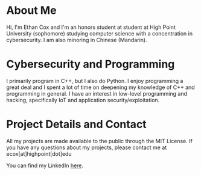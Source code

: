 # About Me
Hi, I'm Ethan Cox and I'm an honors student at student at High Point University (sophomore) studying computer science with a concentration in cybersecurity. I am also minoring 
in Chinese (Mandarin).

# Cybersecurity and Programming
I primarily program in C++, but I also do Python. I enjoy programming a great deal and I spent a lot of time on
deepening my knowledge of C++ and programming in general. I have an interest in low-level programming and hacking, specifically IoT and application security/exploitation. <br />

# Project Details and Contact
All my projects are made available to the public through the MIT License. 
If you have any questions about my projects, please contact me at ecox\[at\]highpoint\[dot\]edu

You can find my LinkedIn [here](https://www.linkedin.com/in/ethan-cox-3b78511b6/). <br />
